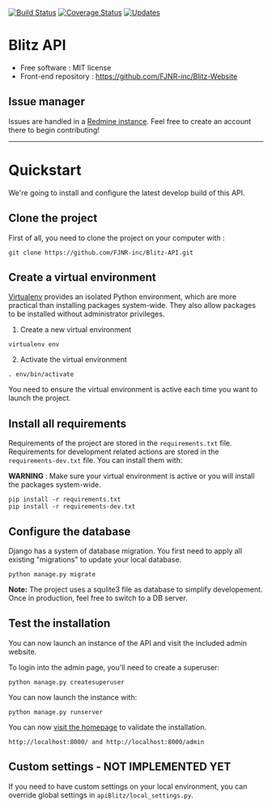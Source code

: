 [![Build Status](https://travis-ci.org/FJNR-inc/Blitz-API.svg?branch=develop)](https://travis-ci.org/FJNR-inc/Blitz-API)
[![Coverage Status](https://coveralls.io/repos/github/FJNR-inc/Blitz-API/badge.svg?branch=develop)](https://coveralls.io/github/FJNR-inc/Blitz-API?branch=develop)
[![Updates](https://pyup.io/repos/github/FJNR-inc/Blitz-API/shield.svg)](https://pyup.io/repos/github/FJNR-inc/Blitz-API/)


# Blitz API

 - Free software : MIT license
 - Front-end repository : https://github.com/FJNR-inc/Blitz-Website

## Issue manager

Issues are handled in a [Redmine instance](https://genielibre.com/projects/blitz-paradisio).
Feel free to create an account there to begin contributing!

---

# Quickstart

We're going to install and configure the latest develop build of this API.

## Clone the project

First of all, you need to clone the project on your computer with :

```
git clone https://github.com/FJNR-inc/Blitz-API.git
```

## Create a virtual environment

[Virtualenv](https://virtualenv.pypa.io/) provides an isolated Python environment, which are more practical than installing packages system-wide. They also allow packages to be installed without administrator privileges.

1. Create a new virtual environment
```
virtualenv env
```

2. Activate the virtual environment
```
. env/bin/activate
```

You need to ensure the virtual environment is active each time you want to launch the project.

## Install all requirements

Requirements of the project are stored in the `requirements.txt` file.
Requirements for development related actions are stored in the `requirements-dev.txt` file.
You can install them with:

**WARNING** : Make sure your virtual environment is active or you will install the packages system-wide.
```
pip install -r requirements.txt
pip install -r requirements-dev.txt
```

## Configure the database

Django has a system of database migration. You first need to apply all existing "migrations" to update your local database.

```
python manage.py migrate
```

**Note:** The project uses a squlite3 file as database to simplify developement. Once in production, feel free to switch to a DB server.

## Test the installation

You can now launch an instance of the API and visit the included admin website.

To login into the admin page, you'll need to create a superuser:
```
python manage.py createsuperuser
```
You can now launch the instance with:
```
python manage.py runserver
```

You can now [visit the homepage](http://localhost:8000/) to validate the installation.

```
http://localhost:8000/ and http://localhost:8000/admin
```

## Custom settings - NOT IMPLEMENTED YET

If you need to have custom settings on your local environment, you can override global settings in `apiBlitz/local_settings.py`.
